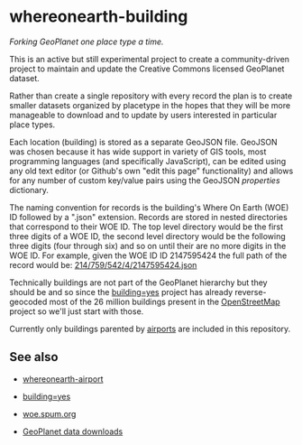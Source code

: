 whereonearth-building
==

_Forking GeoPlanet one place type a time._

This is an active but still experimental project to create a community-driven
project to maintain and update the Creative Commons licensed GeoPlanet dataset.

Rather than create a single repository with every record the plan is to create
smaller datasets organized by placetype in the hopes that they will be more
manageable to download and to update by users interested in particular place types.

Each location (building) is stored as a separate GeoJSON file. GeoJSON was
chosen because it has wide support in variety of GIS tools, most programming
languages (and specifically JavaScript), can be edited using any old text editor
(or Github's own "edit this page" functionality) and allows for any number of
custom key/value pairs using the GeoJSON _properties_ dictionary.

The naming convention for records is the building's Where On Earth (WOE) ID
followed by a ".json" extension. Records are stored in nested directories that
correspond to their WOE ID. The top level directory would be the first three
digits of a WOE ID, the second level directory would be the following three
digits (four through six) and so on until their are no more digits in the WOE
ID. For example, given the WOE ID ID 2147595424 the full path of the record
would be: [214/759/542/4/2147595424.json](https://github.com/straup/whereonearth-building/blob/master/data/214/759/542/4/2147595424.json)

Technically buildings are not part of the GeoPlanet hierarchy but they should be
and so since the [building=yes](http://buildingequalsyes.spum.org/) project has
already reverse-geocoded most of the 26 million buildings present in the
[OpenStreetMap](http://www.openstreetmap.org) project so we'll just start with
those.

Currently only buildings parented by
[airports](https://github.com/straup/whereonearth-airport) are included in this
repository.

See also
--

* [whereonearth-airport](https://github.com/straup/whereonearth-airport/)

* [building=yes](http://buildingequalsyes.spum.org/)

* [woe.spum.org](http://woe.spum.org)

* [GeoPlanet data downloads](http://developer.yahoo.com/geo/geoplanet/data/)
